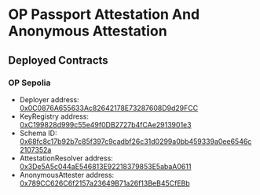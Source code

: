 # OP Passport Attestation And Anonymous Attestation

## Deployed Contracts

### OP Sepolia

- Deployer address: [0x0C0876A655633Ac82642178E73287608D9d29FCC](https://sepolia-optimism.etherscan.io/address/0x0C0876A655633Ac82642178E73287608D9d29FCC)
- KeyRegistry address: [0xC199828d999c55e49f0DB2727b4fCAe2913901e3](https://sepolia-optimism.etherscan.io/address/0xC199828d999c55e49f0DB2727b4fCAe2913901e3)
- Schema ID: [0x68fc8c17b92b7c85f397c9cadbf26c31d0299a0bb459339a0ee6546c2107352a](https://optimism-sepolia.easscan.org/schema/view/0x68fc8c17b92b7c85f397c9cadbf26c31d0299a0bb459339a0ee6546c2107352a)
- AttestationResolver address: [0x3De5A5c044aE546813E92218379853E5abaA0611](https://sepolia-optimism.etherscan.io/address/0x3De5A5c044aE546813E92218379853E5abaA0611)
- AnonymousAttester address: [0x789CC626C6f2157a23649B71a26f13BeB45CfEBb](https://sepolia-optimism.etherscan.io/address/0x789CC626C6f2157a23649B71a26f13BeB45CfEBb)
